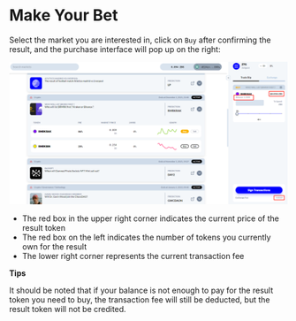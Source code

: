# Make Your Bet

Select the market you are interested in, click on `Buy` after confirming the result, and the purchase interface will pop up on the right:

![](https://raw.githubusercontent.com/Whisker17/ImageStoreService/main/image-20211019123722411.png)

- The red box in the upper right corner indicates the current price of the result token
- The red box on the left indicates the number of tokens you currently own for the result
- The lower right corner represents the current transaction fee

**Tips**

It should be noted that if your balance is not enough to pay for the result token you need to buy, the transaction fee will still be deducted, but the result token will not be credited.